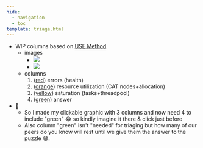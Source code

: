 ```yaml
---
hide:
  - navigation
  - toc
template: triage.html
---
```


- WIP columns based on [USE Method](https://medium.com/@stefnestor/use-method-for-elasticsearch-d976802d8ba6)
    - images
        - ![](/test_gpjs_mkdocs/assets/use_method.png)
        - ![](/test_gpjs_mkdocs/assets/triage_idea.png)
    - columns
        1. ([red](./red.md)) errors (health)
        2. ([orange](./orange.md)) resource utilization (CAT nodes+allocation) 
        3. ([yellow](./yellow.md)) saturation (tasks+threadpool)
        4. ([green](./green.md)) answer
- 🚧 
    - So I made my clickable graphic with 3 columns and now need 4 to include "green" 😂 so kindly imagine it there & click just before
    - Also column "green" isn't "needed" for triaging but how many of our peers do you know will rest until we give them the answer to the puzzle 😄. 

